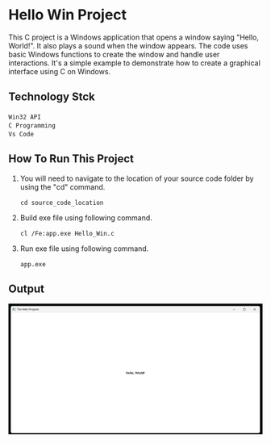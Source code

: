 # Hello Win Project

This C project is a Windows application that opens a window saying "Hello, World!". It also plays a sound when the window appears. The code uses basic Windows functions to create the window and handle user interactions. It's a simple example to demonstrate how to create a graphical interface using C on Windows.

## Technology Stck

`Win32 API` <br>
`C Programming` <br>
`Vs Code`

## How To Run This Project

                                
1. You will need to navigate to the location of your source code folder by using the "cd" command.

     ```shell
   cd source_code_location

2. Build exe file using following command.

    ```shell
   cl /Fe:app.exe Hello_Win.c

3. Run exe file using following command.

    ```shell
   app.exe

## Output
<img src="./Output/Output.png" alt="HelloWin">





